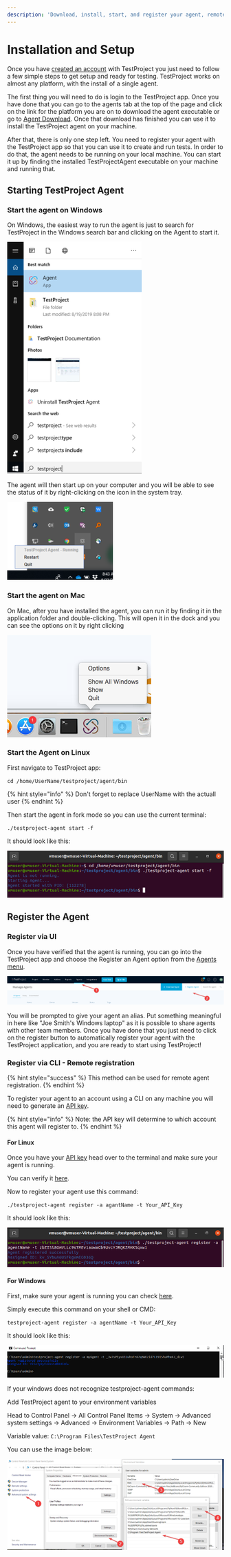 ```yaml
---
description: 'Download, install, start, and register your agent, remote registration.'
---
```


# Installation and Setup

Once you have [created an account](creating-an-account.md) with TestProject you just need to follow a few simple steps to get setup and ready for testing.  TestProject works on almost any platform, with the install of a single agent.

The first thing you will need to do is login to the TestProject app. Once you have done that you can go to the agents tab at the top of the page and click on the link for the platform you are on to download the agent executable or go to [Agent Download](https://app.testproject.io/#/download). Once that download has finished you can use it to install the TestProject agent on your machine.

After that, there is only one step left. You need to register your agent with the TestProject app so that you can use it to create and run tests. In order to do that, the agent needs to be running on your local machine. You can start it up by finding the installed TestProjectAgent executable on your machine and running that.

## Starting TestProject Agent

### Start the agent on Windows

On Windows, the easiest way to run the agent is just to search for TestProject in the Windows search bar and clicking on the Agent to start it.

![TestProject Agent on Windows](../.gitbook/assets/image%20%2865%29.png)

The agent will then start up on your computer and you will be able to see the status of it by right-clicking on the icon in the system tray.

![TestProject Status in System Tray](../.gitbook/assets/image%20%281%29%20%281%29.png)

### Start the agent on Mac

On Mac, after you have installed the agent, you can run it by finding it in the application folder and double-clicking. This will open it in the dock and you can see the options on it by right clicking 

![TestProject Agent on Mac](../.gitbook/assets/image%20%289%29.png)

### Start the Agent on Linux

First navigate to TestProject app:

```text
cd /home/UserName/testproject/agent/bin
```

{% hint style="info" %}
Don't forget to replace UserName with the actuall user
{% endhint %}

Then start the agent in fork mode so you can use the current terminal:

```text
./testproject-agent start -f
```

It should look like this:

![Starting the agent on Linux terminal](../.gitbook/assets/image%20%28402%29.png)

## Register the Agent

### Register via UI

Once you have verified that the agent is running, you can go into the TestProject app and choose the Register an Agent option from the [Agents menu](https://app.testproject.io/#/agents).

![Registering the agent from TestProject app](../.gitbook/assets/image%20%28400%29.png)

You will be prompted to give your agent an alias. Put something meaningful in here like "Joe Smith's Windows laptop" as it is possible to share agents with other team members. Once you have done that you just need to click on the register button to automatically register your agent with the TestProject application, and you are ready to start using TestProject!

### Register via CLI - Remote registration 

{% hint style="success" %}
This method can be used for remote agent registration.
{% endhint %}

To register your agent to an account using a CLI on any machine you will need to generate an [API key](https://docs.testproject.io/api/getting-started-with-using-the-testproject-api#getting-an-api-key).

{% hint style="info" %}
Note: the API key will determine to which account this agent will register to. 
{% endhint %}

#### For Linux

Once you have your [API key](https://docs.testproject.io/api/getting-started-with-using-the-testproject-api#getting-an-api-key) head over to the terminal and make sure your agent is running.

You can verify it [here](https://docs.testproject.io/getting-started/installation-and-setup#linux).

Now to register your agent use this command:

```text
./testproject-agent register -a agantName -t Your_API_Key
```

It should look like this:

![Registering the agent on Linux terminal](../.gitbook/assets/image%20%28404%29.png)

#### For Windows 

First, make sure your agent is running you can check [here](https://docs.testproject.io/getting-started/installation-and-setup#windows).

Simply execute this command on your shell or CMD:

```text
testproject-agent register -a agentName -t Your_API_Key
```

It should look like this:

![Registering the agent on Windows CMD](../.gitbook/assets/image%20%28403%29.png)

If your windows does not recognize testproject-agent commands:

Add TestProject agent to your environment variables

Head to Control Panel -&gt; All Control Panel Items -&gt; System -&gt; Advanced system settings -&gt; Advanced -&gt; Environment Variables -&gt; Path -&gt; New

Variable value: `C:\Program Files\TestProject Agent`

You can use the image below:

![Adding test project agent to Environment Variables ](../.gitbook/assets/image%20%28406%29.png)



